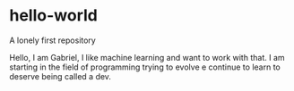 # hello-world
A lonely first repository

Hello, I am Gabriel, I like machine learning and want to work with that.
I am starting in the field of programming trying to evolve e continue to learn to deserve being called a dev.
